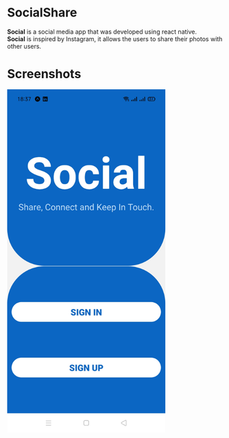 # SocialShare
**Social** is a social media app that was developed using react native.
<br />
**Social** is inspired by Instagram, it allows the users to share their photos with other users.

# Screenshots

<img src ="screenshots/Landing.jpg" width="'400" height="800" />


